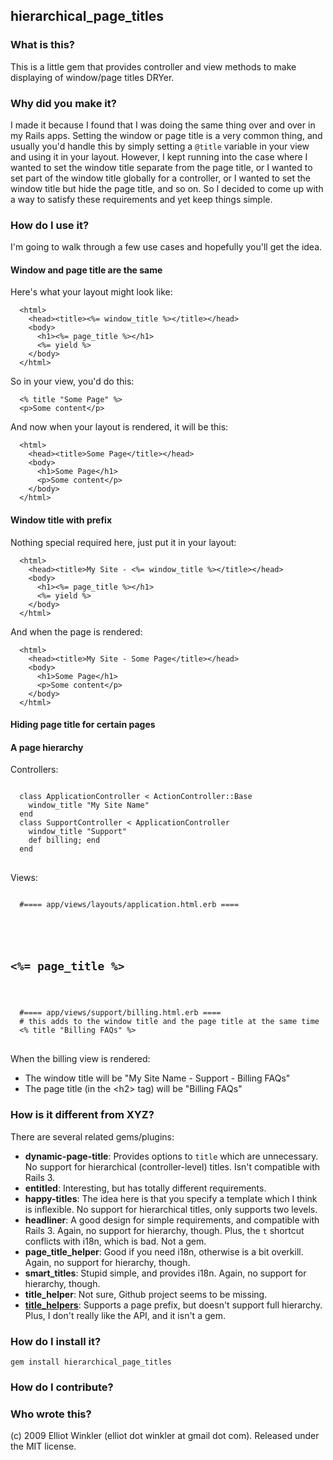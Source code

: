 ## hierarchical_page_titles

### What is this?

This is a little gem that provides controller and view methods to make displaying of window/page titles DRYer.

### Why did you make it?

I made it because I found that I was doing the same thing over and over in my Rails apps. Setting the window or page title is a very common thing, and usually you'd handle this by simply setting a `@title` variable in your view and using it in your layout. However, I kept running into the case where I wanted to set the window title separate from the page title, or I wanted to set part of the window title globally for a controller, or I wanted to set the window title but hide the page title, and so on. So I decided to come up with a way to satisfy these requirements and yet keep things simple.

### How do I use it?

I'm going to walk through a few use cases and hopefully you'll get the idea.

#### Window and page title are the same

Here's what your layout might look like:

      <html>
        <head><title><%= window_title %></title></head>
        <body>
          <h1><%= page_title %></h1>
          <%= yield %>
        </body>
      </html>

So in your view, you'd do this:

      <% title "Some Page" %>
      <p>Some content</p>
      
And now when your layout is rendered, it will be this:

      <html>
        <head><title>Some Page</title></head>
        <body>
          <h1>Some Page</h1>
          <p>Some content</p>
        </body>
      </html>

#### Window title with prefix

Nothing special required here, just put it in your layout:

      <html>
        <head><title>My Site - <%= window_title %></title></head>
        <body>
          <h1><%= page_title %></h1>
          <%= yield %>
        </body>
      </html>

And when the page is rendered:

      <html>
        <head><title>My Site - Some Page</title></head>
        <body>
          <h1>Some Page</h1>
          <p>Some content</p>
        </body>
      </html>
      
#### Hiding page title for certain pages

#### A page hierarchy

Controllers:

<pre>
<code>
  class ApplicationController < ActionController::Base
    window_title "My Site Name"
  end
  class SupportController < ApplicationController
    window_title "Support"
    def billing; end
  end
</code>
</pre>

Views:
  
<pre>
<code>
  #==== app/views/layouts/application.html.erb ====
  <html>
    <head><title><%= window_title %></title></head>
    <body>
      <h2><%= page_title %></h2>
    </body>
  </html>
  #==== app/views/support/billing.html.erb ====
  # this adds to the window title and the page title at the same time
  <% title "Billing FAQs" %>
</code>
</pre>

When the billing view is rendered:

* The window title will be "My Site Name - Support - Billing FAQs"
* The page title (in the &lt;h2&gt; tag) will be "Billing FAQs"

### How is it different from XYZ?

There are several related gems/plugins:

* **dynamic-page-title**: Provides options to `title` which are unnecessary. No support for hierarchical (controller-level) titles. Isn't compatible with Rails 3.
* **entitled**: Interesting, but has totally different requirements.
* **happy-titles**: The idea here is that you specify a template which I think is inflexible. No support for hierarchical titles, only supports two levels.
* **headliner**: A good design for simple requirements, and compatible with Rails 3. Again, no support for hierarchy, though. Plus, the `t` shortcut conflicts with i18n, which is bad. Not a gem.
* **page_title_helper**: Good if you need i18n, otherwise is a bit overkill. Again, no support for hierarchy, though.
* **smart_titles**: Stupid simple, and provides i18n. Again, no support for hierarchy, though.
* **title_helper**: Not sure, Github project seems to be missing.
* [**title_helpers**](https://github.com/henrik/title_helpers): Supports a page prefix, but doesn't support full hierarchy. Plus, I don't really like the API, and it isn't a gem.

### How do I install it?

    gem install hierarchical_page_titles

### How do I contribute?

### Who wrote this?

(c) 2009 Elliot Winkler (elliot dot winkler at gmail dot com).
Released under the MIT license.